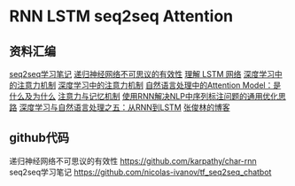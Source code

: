 # RNN LSTM seq2seq Attention

## 资料汇编

[seq2seq学习笔记](https://blog.csdn.net/Jerr__y/article/details/53749693)
[递归神经网络不可思议的有效性](https://www.csdn.net/article/2015-08-28/2825569)
[理解 LSTM 网络](https://blog.csdn.net/jerr__y/article/details/58598296)
[深度学习中的注意力机制](https://mp.weixin.qq.com/s?__biz=MzA4Mzc0NjkwNA==&mid=2650783542&idx=1&sn=3846652d54d48e315e31b59507e34e9e&chksm=87fad601b08d5f17f41b27bb21829ed2c2e511cf2049ba6f5c7244c6e4e1bd7144715faa8f67&mpshare=1&scene=1&srcid=1113JZIMxK3XhM9ViyBbYR76#rd)
[深度学习中的注意力机制](https://blog.csdn.net/malefactor/article/details/78767781)
[自然语言处理中的Attention Model：是什么及为什么](https://blog.csdn.net/malefactor/article/details/50550211)
[注意力与记忆机制](https://nndl.github.io/chap-%E6%B3%A8%E6%84%8F%E5%8A%9B%E4%B8%8E%E8%AE%B0%E5%BF%86%E6%9C%BA%E5%88%B6.pdf)
[使用RNN解决NLP中序列标注问题的通用优化思路](https://blog.csdn.net/malefactor/article/details/50725480)
[深度学习与自然语言处理之五：从RNN到LSTM](https://blog.csdn.net/malefactor/article/details/50436735)
[张俊林的博客](https://blog.csdn.net/malefactor)

## github代码

递归神经网络不可思议的有效性
https://github.com/karpathy/char-rnn
seq2seq学习笔记
https://github.com/nicolas-ivanov/tf_seq2seq_chatbot

